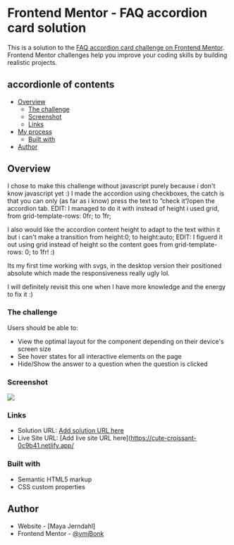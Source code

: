 # Frontend Mentor - FAQ accordion card solution

This is a solution to the [FAQ accordion card challenge on Frontend Mentor](https://www.frontendmentor.io/challenges/faq-accordion-card-XlyjD0Oam). Frontend Mentor challenges help you improve your coding skills by building realistic projects.

## accordionle of contents

- [Overview](#overview)
     - [The challenge](#the-challenge)
     - [Screenshot](#screenshot)
     - [Links](#links)
- [My process](#my-process)
     - [Built with](#built-with)
- [Author](#author)



## Overview
I chose to make this challenge without javascript purely because i don't know javascript yet :) 
I made the accordion using checkboxes, the catch is that you can only (as far as i know) press the text to ”check it”/open the accordion tab. 
EDIT: I managed to do it with instead of height i used grid, from grid-template-rows: 0fr; to 1fr; 

I also would like the accordion content height to adapt to the text within it but i can't make a transition from height:0; to height:auto; 
EDIT: I figuerd it out using grid instead of height so the content goes from grid-template-rows: 0; to 1fr! :)

Its my first time working with svgs, in the desktop version their positioned absolute which made the responsiveness really ugly lol. 

I will definitely revisit this one when I have more knowledge and the energy to fix it :)


### The challenge

Users should be able to:

- View the optimal layout for the component depending on their device's screen size
- See hover states for all interactive elements on the page
- Hide/Show the answer to a question when the question is clicked

### Screenshot

![](./screenshot-desktop.png)


### Links

- Solution URL: [Add solution URL here](https://github.com/MjBonk/faq-accordion-card-main)
- Live Site URL: [Add live site URL here](https://cute-croissant-0c9b41.netlify.app/



### Built with

- Semantic HTML5 markup
- CSS custom properties


## Author

- Website - [Maya Jerndahl]
- Frontend Mentor - [@ymjBonk](https://www.frontendmentor.io/profile/MjBonk)

